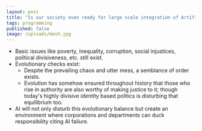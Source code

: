 ```yaml
---
layout: post
title: "Is our society even ready for large scale integration of Artificial Neural Networks?"
tags: programming
published: false
image: /uploads/mesh.jpg
---
```


- Basic issues like poverty, inequality, corruption, social injustices, political divisiveness, etc. still exist.
- Evolutionary checks exist:
	- Despite the prevailing chaos and utter mess, a semblance of order exists.
	- Evolution has somehow ensured throughout history that those who rise in authority are also worthy of making justice to it; though today's highly divisive identity based politics is disturbing that equilibrium too.
- AI will not only disturb this evolutionary balance but create an environment where corporations and departments can duck responsibility citing AI failure.